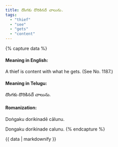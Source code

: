 ```yaml
---
title: దొంగకు దొరికినదే చాలును.
tags:
  - "thief"
  - "see"
  - "gets"
  - "content"
---
```


{% capture data %}
#### Meaning in English:
A thief is content with what he gets.
(See No. 1187.)

#### Meaning in Telugu:
దొంగకు దొరికినదే చాలును.

#### Romanization:
Doṅgaku dorikinadē cālunu.

Dongaku dorikinade calunu.
{% endcapture %}

{{ data | markdownify }}

